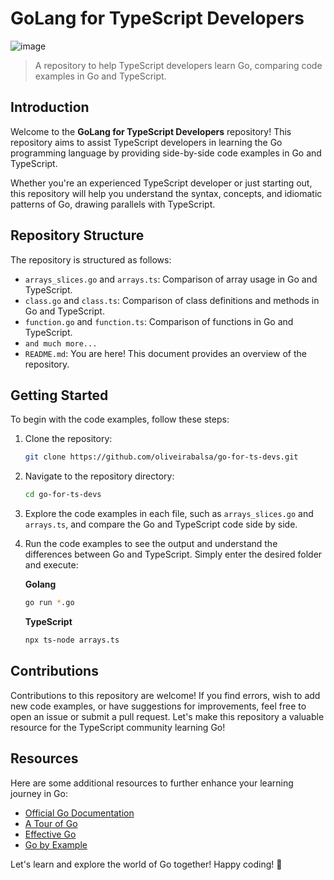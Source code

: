 # GoLang for TypeScript Developers

![image](https://github.com/oliveirabalsa/go-for-ts-devs/assets/57500163/02b2e316-ac6d-4928-a6d8-c69a3c538411)

> A repository to help TypeScript developers learn Go, comparing code examples in Go and TypeScript.

## Introduction

Welcome to the **GoLang for TypeScript Developers** repository! This repository aims to assist TypeScript developers in learning the Go programming language by providing side-by-side code examples in Go and TypeScript.

Whether you're an experienced TypeScript developer or just starting out, this repository will help you understand the syntax, concepts, and idiomatic patterns of Go, drawing parallels with TypeScript.

## Repository Structure

The repository is structured as follows:

- `arrays_slices.go` and `arrays.ts`: Comparison of array usage in Go and TypeScript.
- `class.go` and `class.ts`: Comparison of class definitions and methods in Go and TypeScript.
- `function.go` and `function.ts`: Comparison of functions in Go and TypeScript.
- `and much more...`
- `README.md`: You are here! This document provides an overview of the repository.

## Getting Started

To begin with the code examples, follow these steps:

1. Clone the repository:

   ```bash
   git clone https://github.com/oliveirabalsa/go-for-ts-devs.git
   ```

2. Navigate to the repository directory:

   ```bash
   cd go-for-ts-devs
   ```

3. Explore the code examples in each file, such as `arrays_slices.go` and `arrays.ts`, and compare the Go and TypeScript code side by side.

4. Run the code examples to see the output and understand the differences between Go and TypeScript. Simply enter the desired folder and execute:

   **Golang**
   ```bash
   go run *.go
   ```

   **TypeScript**
   ```bash
   npx ts-node arrays.ts
   ```

## Contributions

Contributions to this repository are welcome! If you find errors, wish to add new code examples, or have suggestions for improvements, feel free to open an issue or submit a pull request. Let's make this repository a valuable resource for the TypeScript community learning Go!

## Resources

Here are some additional resources to further enhance your learning journey in Go:

- [Official Go Documentation](https://golang.org/doc/)
- [A Tour of Go](https://tour.golang.org/welcome/1)
- [Effective Go](https://golang.org/doc/effective_go.html)
- [Go by Example](https://gobyexample.com/)

Let's learn and explore the world of Go together! Happy coding! 🚀
